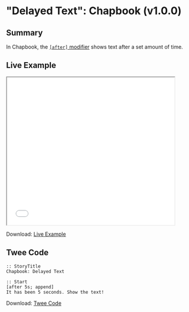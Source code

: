 # "Delayed Text": Chapbook (v1.0.0)

## Summary

In Chapbook, the [`[after]` modifier](https://klembot.github.io/chapbook/guide/modifiers-and-inserts/delayed-text.html) shows text after a set amount of time.

## Live Example

<section>
<iframe src="chapbook_delayedtext_example.html" height=400 width=90%></iframe>

Download: <a href="chapbook_delayedtext_example.html" target="_blank">Live Example</a>
</section>

## Twee Code

```
:: StoryTitle
Chapbook: Delayed Text

:: Start
[after 5s; append]
It has been 5 seconds. Show the text!

```

Download: <a href="chapbook_delayedtext_twee.txt" target="_blank">Twee Code</a>

